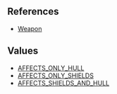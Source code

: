 ## References
  * [Weapon](RebellionWeapon.md)

## Values
  * [AFFECTS\_ONLY\_HULL](RebellionAFFECTS_ONLY_HULL.md)
  * [AFFECTS\_ONLY\_SHIELDS](RebellionAFFECTS_ONLY_SHIELDS.md)
  * [AFFECTS\_SHIELDS\_AND\_HULL](RebellionAFFECTS_SHIELDS_AND_HULL.md)